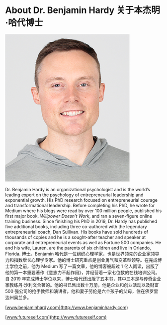 # About Dr. Benjamin Hardy 关于本杰明·哈代博士

![Dr. Benjamin Hardy](img/p282.jpg)

Dr. Benjamin Hardy is an organizational psychologist and is the world’s leading expert on the psychology of entrepreneurial leadership and exponential growth. His PhD research focused on entrepreneurial courage and transformational leadership. Before completing his PhD, he wrote for Medium where his blogs were read by over 100 million people, published his first major book, *Willpower Doesn’t Work*, and ran a seven-figure online training business. Since finishing his PhD in 2019, Dr. Hardy has published five additional books, including three co-authored with the legendary entrepreneurial coach, Dan Sullivan. His books have sold hundreds of thousands of copies and he is a sought-after teacher and speaker at corporate and entrepreneurial events as well as Fortune 500 companies. He and his wife, Lauren, are the parents of six children and live in Orlando, Florida. 博士。Benjamin 哈代是一位组织心理学家，也是世界领先的企业家领导力和指数增长心理学专家。他的博士研究重点是创业勇气和变革型领导。在完成博士学位之前，他为 Medium 写了一篇文章，他的博客被超过 1 亿人阅读，出版了他的第一本重要著作《意志力不起作用》，并经营着一家七位数的在线培训公司。自 2019 年完成博士学位以来，博士哈代还出版了五本书，其中三本是与传奇企业家教练丹·沙利文合著的。他的书已售出数十万册，他是企业和创业活动以及财富 500 强公司的抢手教师和演讲者。他和妻子劳伦是六个孩子的父母，住在佛罗里达州奥兰多。

[www.benjaminhardy.com](http://www.benjaminhardy.com)

[www.futureself.com](http://www.futureself.com)